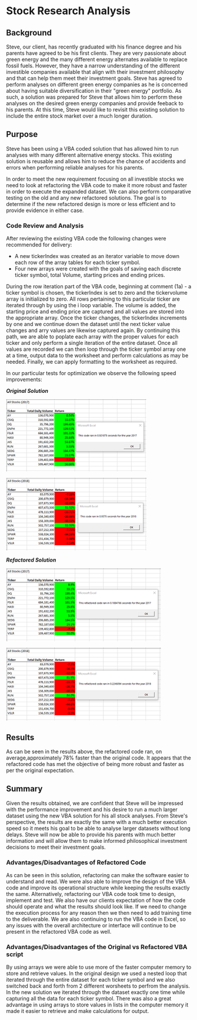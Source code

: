 
# Stock Research Analysis

## Background
Steve, our client, has recently graduated with his finance degree and his parents have agreed to be his first clients. They are very passionate about green energy and the many different energy alternates available to replace fossil fuels. However, they have a narrow understanding of the different investible companies available that align with their investment philosophy and that can help them meet their investment goals. Steve has agreed to perform analyses on different green energy companies as he is concerned about having suitable diversification in their "green energy" portfolio. As such, a solution was prepared for Steve that allows him to perform these analyses on the desired green energy companies and provide feeback to his parents. At this time, Steve would like to revisit this existing solution to include the entire stock market over a much longer duration.

## Purpose
Steve has been using a VBA coded solution that has allowed him to run analyses with many different alternative energy stocks. This existing solution is reusable and allows him to reduce the chance of accidents and errors when performing reliable analyses for his parents.

In order to meet the new requirement focusing on all investible stocks we need to look at refactoring the VBA code to make it more robust and faster in order to execute the expanded dataset. We can also perform comparative testing on the old and any new refactored solutions. The goal is to determine if the new refactored design is more or less efficient and to provide evidence in either case.

### Code Review and Analysis

After reviewing the existing VBA code the following changes were recommended for delivery:

- A new tickerIndex was created as an iterator variable to move down each row of the array tables for each ticker symbol.
- Four new arrays were created with the goals of saving each discrete ticker symbol, total Volume, starting prices and ending prices.
  
During the row iteration part of the VBA code, beginning at comment (1a) - a ticker symbol is chosen, the tickerIndex is set to zero and the tickervolume array is initialized to zero. All rows pertaining to this particular ticker are iterated through by using the i loop variable. The volume is added, the starting price and ending price are captured and all values are stored into the appropriate array. Once the ticker changes, the tickerIndex increments by one and we continue down the dataset until the next ticker value changes and arry values are likewise captured again. By continuing this path, we are able to poplate each array with the proper values for each ticker and only perform a single iteration of the entire dataset. Once all values are recorded we can then loop through the ticker symbol array one at a time, output data to the worksheet and perform calculations as may be needed. Finally, we can apply formatting to the worksheet as required.

In our particular tests for optimization we observe the following speed improvements:

_**Original Solution**_

![Original 2017 Results](Resources/VBA_Challenge_old_2017.png)

![Original 2018 Results](Resources/VBA_Challenge_old_2018.png)

_**Refactored Solution**_

![Refactored 2017 Results](Resources/VBA_Challenge_2017.png)

![Refactored 2018 Results](Resources/VBA_Challenge_2018.png)

## Results 
As can be seen in the results above, the refactored code ran, on average,approximately 78% faster than the original code. It appears that the refactored code has met the objective of being more robust and faster as per the original expectation.

## Summary
Given the results obtained, we are confident that Steve will be impressed with the performance improvement and his desire to run a much larger dataset using the new VBA solution for his all stock analyses. From Steve's perspective, the results are exactly the same with a much better execution speed so it meets his goal to be able to analyse larger datasets without long delays. Steve will now be able to provide his parents with much better information and will allow them to make informed philosophical investment decisions to meet their investment goals.

### Advantages/Disadvantages of Refactored Code 
As can be seen in this solution, refactoring can make the software easier to understand and read. We were also able to improve the design of the VBA code and improve its operational structure while keeping the results exactly the same. Alternatively, refactoring our VBA code took time to design, implement and test. We also have our clients expectation of how the code should operate and what the results should look like. If we need to change the execution process for any reason then we then need to add training time to the deliverable. We are also continuing to run the VBA code in Excel, so any issues with the overall architecture or interface will continue to be present in the refactored VBA code as well.

### Advantages/Disadvantages of the Original vs Refactored VBA script
By using arrays we were able to use more of the faster computer memory to store and retrieve values. In the original design we used a nested loop that iterated through the entire dataset for each ticker symbol and we also switched back and forth from 2 different worsheets to perfrom the analysis. In the new solution we iterated through the dataset exactly one time while capturing all the data for each ticker symbol. There was also a great advantage in using arrays to store values in lists in the computer memory it made it easier to retrieve and make calculations for output.